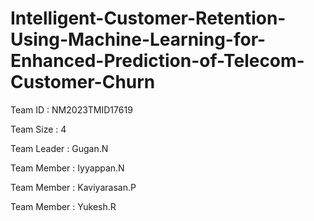 # Intelligent-Customer-Retention-Using-Machine-Learning-for-Enhanced-Prediction-of-Telecom-Customer-Churn

Team ID : NM2023TMID17619

Team Size : 4

Team Leader : Gugan.N

Team Member : Iyyappan.N

Team Member : Kaviyarasan.P

Team Member : Yukesh.R
